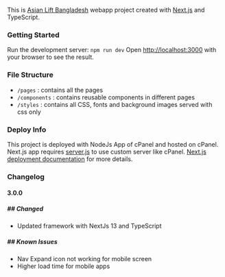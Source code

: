 This is [Asian Lift Bangladesh](https://asianliftbd.com/) webapp project created with [Next.js](https://nextjs.org/) and TypeScript.

### Getting Started

Run the development server: `npm run dev`
Open [http://localhost:3000](http://localhost:3000) with your browser to see the result.

### File Structure

- `/pages`      : contains all the pages
- `/components` : contains reusable components in different pages
- `/styles`     : contains all CSS, fonts and background images served with css only 

### Deploy Info

This project is deployed with NodeJs App of cPanel and hosted on cPanel.
Next.js app requires [server.js](https://nextjs.org/docs/advanced-features/custom-server) to use custom server like cPanel.
[Next.js deployment documentation](https://nextjs.org/docs/deployment) for more details.

### Changelog

#### 3.0.0

##### ## Changed
- Updated framework with NextJs 13 and TypeScript

##### ## Known Issues
- Nav Expand icon not working for mobile screen
- Higher load time for mobile apps